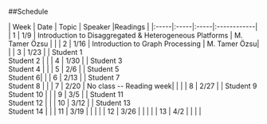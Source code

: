 ##Schedule

| Week | Date | Topic | Speaker |Readings |
|:-----|:-----|:-----|:------------|
| 1 | 1/9 | Introduction to Disaggregated & Heterogeneous Platforms | M. Tamer Özsu |  |
| 2 | 1/16 | Introduction to Graph Processing | M. Tamer Özsu|  |
| 3 | 1/23 |  | Student 1 </br> Student 2 |  |
| 4 | 1/30 |  | Student 3 </br> Student 4 |  |
| 5 | 2/6 |  |  Student 5 </br> Student 6|  |
| 6 | 2/13 |  | Student 7 </br> Student 8 |  |
| 7 | 2/20 |  No class -- Reading week|  |  |
| 8 | 2/27 |  | Student 9 </br> Student 10 |  |
| 9 | 3/5 |  | Student 11 </br> Student 12 |  |
| 10 | 3/12 |  | Student 13 </br> Student 14 |  |
| 11 | 3/19 |  |  |  |
| 12 | 3/26 |  |  |  |
| 13 | 4/2 |  |  |  |
